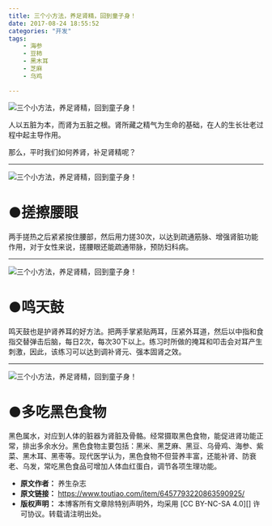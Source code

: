 ```yaml
---
title: 三个小方法，养足肾精，回到童子身！
date: 2017-08-24 18:55:52
categories: "开发"
tags:
	- 海参
	- 豆柿
	- 黑木耳
	- 芝麻
	- 乌鸡

---
```


![三个小方法，养足肾精，回到童子身！][RJYV-QRIE-22QN.jpg]

人以五脏为本，而肾为五脏之根。肾所藏之精气为生命的基础，在人的生长壮老过程中起主导作用。

那么，平时我们如何养肾，补足肾精呢？

--------------------

![三个小方法，养足肾精，回到童子身！][BIY2-YYUA-UQNF.jpg]

# **●搓擦腰眼** #

两手搓热之后紧紧按住腰部，然后用力搓30次，以达到疏通筋脉、增强肾脏功能作用，对于女性来说，搓腰眼还能疏通带脉，预防妇科病。

--------------------

![三个小方法，养足肾精，回到童子身！][MZ7B-NNJQ-IMB2.jpg]

# ●鸣天鼓 #

鸣天鼓也是护肾养耳的好方法。把两手掌紧贴两耳，压紧外耳道，然后以中指和食指交替弹击后脑，每日2次，每次30下以上。练习时所做的掩耳和叩击会对耳产生刺激，因此，该练习可以达到调补肾元、强本固肾之效。

--------------------

![三个小方法，养足肾精，回到童子身！][IVRJ-BYFB-NQ3U.jpg]

# ●多吃黑色食物 #

黑色属水，对应到人体的脏器为肾脏及骨骼。经常摄取黑色食物，能促进肾功能正常，排出多余水分。黑色食物主要包括：黑米、黑芝麻、黑豆、乌骨鸡、海参、紫菜、黑木耳、黑枣等。现代医学认为，黑色食物不但营养丰富，还能补肾、防衰老、乌发，常吃黑色食品可增加人体血红蛋白，调节各项生理功能。


[RJYV-QRIE-22QN.jpg]: /pro/os/crawler/RJYV-QRIE-22QN.jpg
[BIY2-YYUA-UQNF.jpg]: /pro/os/crawler/BIY2-YYUA-UQNF.jpg
[MZ7B-NNJQ-IMB2.jpg]: /pro/os/crawler/MZ7B-NNJQ-IMB2.jpg
[IVRJ-BYFB-NQ3U.jpg]: /pro/os/crawler/IVRJ-BYFB-NQ3U.jpg
 *  **原文作者：** 养生杂志
 *  **原文链接：** https://www.toutiao.com/item/6457793220863590925/
 *  **版权声明：** 本博客所有文章除特别声明外，均采用 [CC BY-NC-SA 4.0][] 许可协议。转载请注明出处。